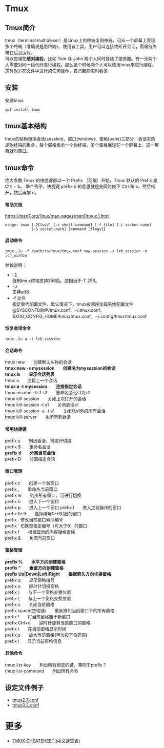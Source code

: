 # Tmux

## Tmux简介
tmux（terminal multiplexer）是Linux上的终端复用神器，可从一个屏幕上管理多个终端（准确说是伪终端）。使用该工具，用户可以连接或断开会话，而保持终端在后台运行。  
可以应用在**结对编程**，比如 Tom 与 John 两个人同时登陆了服务器。有一天两个人需要对同一段代码进行编程。那么这个时候两个人可以使用tmux来进行编程，这样对方在文件中进行的任何操作，自己都能实时看见

## 安装
安装tmux
```bash
apt install tmux
```

## tmux基本结构
tmux的结构包括会话(session)、窗口(window)、窗格(pane)三部分，会话实质是伪终端的集合，每个窗格表示一个伪终端，多个窗格展现在一个屏幕上，这一屏幕就叫窗口。

## tmux命令
绝大多数 Tmux 的快捷键都以一个 Prefix （前缀）开始，Tmux 默认的 Prefix 是 Ctrl + b。
举个例子，快捷键 prefix d 的意思就是先同时按下 Ctrl 和 b，然后松开，然后再按 d。

#### 帮助文档
https://man7.org/linux/man-pages/man1/tmux.1.html
```
usage: tmux [-2CluvV] [-c shell-command] [-f file] [-L socket-name]
            [-S socket-path] [command [flags]]
```

#### 启动命令
```
tmux -2u -f /path/to/tmux/tmux.conf new-session -s lch_session -n lch_window
```
参数说明：  
* -2  
强制tmux终端支持256色。这相当于-T 256。  
* -u  
支持utf8
* -f 文件  
指定替代配置文件。默认情况下，tmux按顺序加载系统配置文件@SYSCONFDIR@/tmux.conf，\~/.tmux.conf，\$XDG_CONFIG_HOME/tmux/tmux.conf，\~/.config/tmux/tmux.conf

#### 恢复会话命令
```
tmux -2u a -t lch_session
```

#### 会话命令
tmux new　　创建默认名称的会话  
**tmux new -s mysession　　创建名为mysession的会话**  
**tmux ls　　显示会话列表**  
tmux a　　连接上一个会话  
**tmux a -t mysession　　连接指定会话**  
tmux rename -t s1 s2　　重命名会话s1为s2  
tmux kill-session　　关闭上次打开的会话  
tmux kill-session -t s1　　关闭会话s1  
tmux kill-session -a -t s1　　关闭除s1外的所有会话  
tmux kill-server　　关闭所有会话  

#### 常用快捷键
prefix s　　列出会话，可进行切换  
prefix \$　　重命名会话  
**prefix d　　分离当前会话**  
prefix D　　分离指定会话  

#### 窗口管理
prefix c　　创建一个新窗口  
prefix ,　　重命名当前窗口  
prefix w　　列出所有窗口，可进行切换  
prefix n　　进入下一个窗口  
prefix p　　进入上一个窗口
prefix l　　进入之前操作的窗口  
prefix 0\~9　　选择编号0~9对应的窗口  
prefix . 修改当前窗口索引编号  
prefix ' 切换至指定编号（可大于9）的窗口  
prefix f　　根据显示的内容搜索窗格  
prefix &　　关闭当前窗口  

#### 窗格管理
**prefix %　　水平方向创建窗格**  
**prefix "　　垂直方向创建窗格**  
**prefix Up|Down|Left|Right　　根据箭头方向切换窗格**  
prefix q　　显示窗格编号  
prefix o　　顺时针切换窗格  
prefix }　　与下一个窗格交换位置  
prefix {　　与上一个窗格交换位置  
prefix x　　关闭当前窗格  
prefix space(空格键)　　重新排列当前窗口下的所有窗格  
prefix !　　将当前窗格置于新窗口  
prefix Ctrl+o　　逆时针旋转当前窗口的窗格  
prefix t　　在当前窗格显示时间  
prefix z　　放大当前窗格(再次按下将还原)  
prefix i　　显示当前窗格信息  

#### 其他命令
tmux list-key　　列出所有绑定的键，等同于prefix ?  
tmux list-command　　列出所有命令  

## 设定文件例子
* [tmux2.7.conf](tmux2.7.conf)
* [tmux3.2.conf](tmux3.2.conf)

# 更多
* [TMUX CHEATSHEET (中文速查表)](https://github.com/skywind3000/awesome-cheatsheets/blob/master/tools/tmux.txt)

